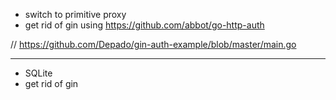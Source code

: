 - switch to primitive proxy
- get rid of gin using <https://github.com/abbot/go-http-auth>


// https://github.com/Depado/gin-auth-example/blob/master/main.go

-------------------------

- SQLite
- get rid of gin
